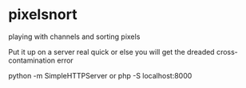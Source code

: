 # pixelsnort
playing with channels and sorting pixels


Put it up on a server real quick or else you will get the dreaded cross-contamination error

python -m SimpleHTTPServer
or
php -S localhost:8000
